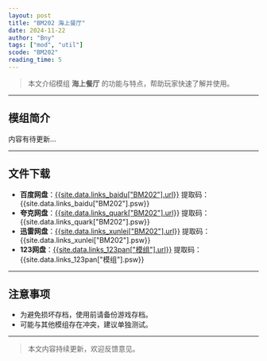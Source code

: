 ```yaml
---
layout: post
title: "BM202 海上餐厅"
date: 2024-11-22
author: "Bny"
tags: ["mod", "util"]
scode: "BM202"
reading_time: 5
---
```


> 本文介绍模组 **海上餐厅** 的功能与特点，帮助玩家快速了解并使用。

---

## 模组简介

内容有待更新...

---

## 文件下载
- **百度网盘**：[{{site.data.links_baidu["BM202"].url}}]({{site.data.links_baidu["BM202"].url}}) 提取码：{{site.data.links_baidu["BM202"].psw}}
- **夸克网盘**：[{{site.data.links_quark["BM202"].url}}]({{site.data.links_quark["BM202"].url}}) 提取码：{{site.data.links_quark["BM202"].psw}}
- **迅雷网盘**：[{{site.data.links_xunlei["BM202"].url}}]({{site.data.links_xunlei["BM202"].url}}) 提取码：{{site.data.links_xunlei["BM202"].psw}}
- **123网盘**：[{{site.data.links_123pan["模组"].url}}]({{site.data.links_123pan["模组"].url}}) 提取码：{{site.data.links_123pan["模组"].psw}}

---

## 注意事项
- 为避免损坏存档，使用前请备份游戏存档。
- 可能与其他模组存在冲突，建议单独测试。

---

> 本文内容持续更新，欢迎反馈意见。
